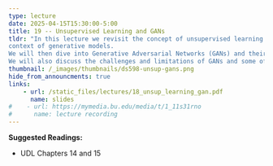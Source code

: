 ```yaml
---
type: lecture
date: 2025-04-15T15:30:00-5:00
title: 19 -- Unsupervised Learning and GANs
tldr: "In this lecture we revisit the concept of unsupervised learning in the
context of generative models. 
We will then dive into Generative Adversarial Networks (GANs) and their applications. 
We will also discuss the challenges and limitations of GANs and some of the recent advances in the field."
thumbnail: /_images/thumbnails/ds598-unsup-gans.png
hide_from_announcments: true
links: 
    - url: /static_files/lectures/18_unsup_learning_gan.pdf
      name: slides
#    - url: https://mymedia.bu.edu/media/t/1_11s31rno
#      name: lecture recording
---
```

**Suggested Readings:**
- UDL Chapters 14 and 15
